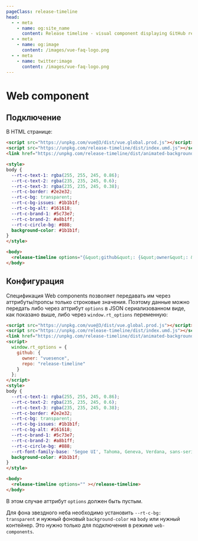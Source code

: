 ```yaml
---
pageClass: release-timeline
head:
  - - meta
    - name: og:site_name
      content: Release timeline - visual component displaying GitHub release timeline
  - - meta
    - name: og:image
      content: /images/vue-faq-logo.png
  - - meta
    - name: twitter:image
      content: /images/vue-faq-logo.png
---
```


# Web component

## Подключение

В HTML странице:

```html
<script src="https://unpkg.com/vue@3/dist/vue.global.prod.js"></script>
<script src="https://unpkg.com/release-timeline/dist/index.umd.js"></script>
<link href="https://unpkg.com/release-timeline/dist/animated-background.css" rel="stylesheet" />

<style>
body {
  --rt-c-text-1: rgba(255, 255, 245, 0.86);
  --rt-c-text-2: rgba(235, 235, 245, 0.6);
  --rt-c-text-3: rgba(235, 235, 245, 0.38);
  --rt-c-border: #2e2e32;
  --rt-c-bg: transparent;
  --rt-c-bg-issues: #1b1b1f;
  --rt-c-bg-alt: #161618;
  --rt-c-brand-1: #5c73e7;
  --rt-c-brand-2: #a8b1ff;
  --rt-c-circle-bg: #888;
  background-color: #1b1b1f;
}
</style>

<body>
  <release-timeline options="{&quot;github&quot;: {&quot;owner&quot;: &quot;vuejs&quot;, &quot;repo&quot;: &quot;vite&quot;}}" />
</body>

```

## Конфигурация

Спецификация Web components позволяет передавать им через аттрибуты/пропсы только строковые значения. Поэтому данные можно передать либо через аттрибут `options` в JSON сериализованном виде, как показано выше, либо через `window.rt_options` переменную:

```html
<script src="https://unpkg.com/vue@3/dist/vue.global.prod.js"></script>
<script src="https://unpkg.com/release-timeline/dist/index.umd.js"></script>
<link href="https://unpkg.com/release-timeline/dist/animated-background.css" rel="stylesheet" />
<script>
  window.rt_options = {
    github: {
      owner: "vuesence",
      repo: "release-timeline"
    }
  };
</script>
<style>
body {
  --rt-c-text-1: rgba(255, 255, 245, 0.86);
  --rt-c-text-2: rgba(235, 235, 245, 0.6);
  --rt-c-text-3: rgba(235, 235, 245, 0.38);
  --rt-c-border: #2e2e32;
  --rt-c-bg: transparent;
  --rt-c-bg-issues: #1b1b1f;
  --rt-c-bg-alt: #161618;
  --rt-c-brand-1: #5c73e7;
  --rt-c-brand-2: #a8b1ff;
  --rt-c-circle-bg: #888;
  --rt-font-family-base: 'Segoe UI', Tahoma, Geneva, Verdana, sans-serif;
  background-color: #1b1b1f;
}
</style>

<body>
  <release-timeline options="" ></release-timeline>
</body>

```

В этом случае аттрибут `options` должен быть пустым.

Для фона звездного неба необходимо установить `--rt-c-bg: transparent` и нужный фоновый `background-color` на `body` или нужный контейнер. Это нужно только для подключения в режиме `web-components`.
